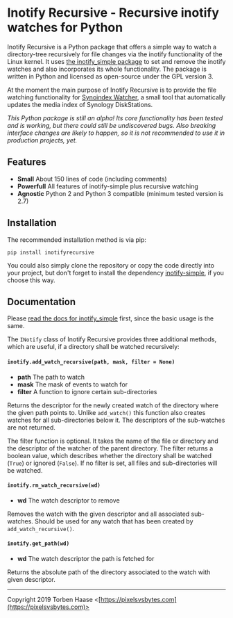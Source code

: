 # Inotify Recursive - Recursive inotify watches for Python

Inotify Recursive is a Python package that offers a simple way to watch a directory-tree recursively for file changes
via the inotify functionality of the Linux kernel. It uses [the inotify_simple package](https://github.com/chrisjbillington/inotify_simple)
to set and remove the inotify watches and also incorporates its whole functionality. The package is written in
Python and licensed as open-source under the GPL version 3.

At the moment the main purpose of Inotify Recursive is to provide the file watching functionality for [Synoindex Watcher](https://github.com/letorbi/synoindexwatcher), a small tool that automatically updates the media index of Synology DiskStations.

*This Python package is still an alpha! Its core functionality has been tested and is working, but there could still be undiscovered bugs. Also breaking interface changes are likely to happen, so it is not recommended to use it in
production projects, yet.*

## Features

* **Small** About 150 lines of code (including comments)
* **Powerfull** All features of inotify-simple plus recursive watching
* **Agnostic** Python 2 and Python 3 compatible (minimum tested version is 2.7)

## Installation

The recommended installation method is via pip:

`pip install inotifyrecursive`

You could also simply clone the repository or copy the code directly into your project, but don't forget to install the
dependency [inotify-simple](https://pypi.org/project/inotify_simple/), if you choose this way.

## Documentation

Please [read the docs for inotify_simple](http://inotify_simple.readthedocs.org) first, since the basic usage is the
same.

The `INotify` class of Inotify Recursive provides three additional methods, which are useful, if a directory shall be
watched recursively:

#### `inotify.add_watch_recursive(path, mask, filter = None)`

  * **path** The path to watch
  * **mask** The mask of events to watch for
  * **filter** A function to ignore certain sub-directories

Returns the descriptor for the newly created watch of the directory where the given path points to. Unlike `add_watch()`
this function also creates watches for all sub-directories below it. The descriptors of the sub-watches are not
returned.

The filter function is optional. It takes the name of the file or directory and the descriptor of the watcher of the parent directory. The filter returns a boolean value, which describes whether the directory shall be watched (`True`) or ignored (`False`). If no filter is set, all files and sub-directories will be watched.

####  `inotify.rm_watch_recursive(wd)`

  * **wd** The watch descriptor to remove

Removes the watch with the given descriptor and all associated sub-watches. Should be used for any watch that has been
created by `add_watch_recursive()`.

####  `inotify.get_path(wd)`

  * **wd** The watch descriptor the path is fetched for

Returns the absolute path of the directory associated to the watch with given descriptor.

----

Copyright 2019 Torben Haase \<[https://pixelsvsbytes.com](https://pixelsvsbytes.com)>
